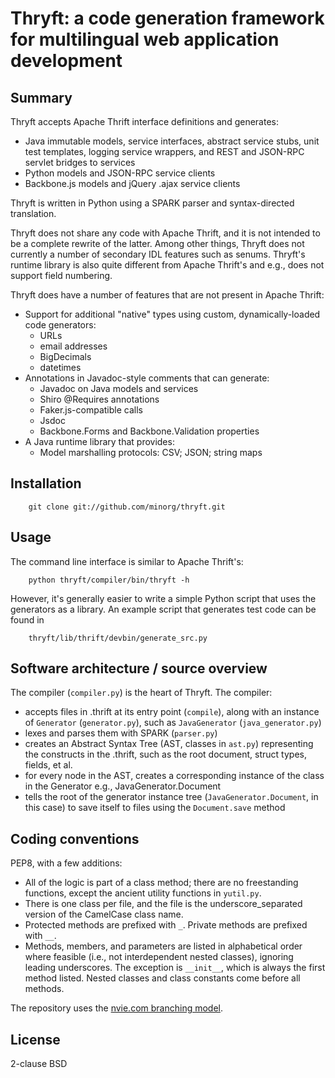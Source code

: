 # Thryft: a code generation framework for multilingual web application development

## Summary

Thryft accepts Apache Thrift interface definitions and generates:

* Java immutable models, service interfaces, abstract service stubs, unit test templates, logging service wrappers, and REST and JSON-RPC servlet bridges to services
* Python models and JSON-RPC service clients
* Backbone.js models and jQuery .ajax service clients

Thryft is written in Python using a SPARK parser and syntax-directed translation.

Thryft does not share any code with Apache Thrift, and it is not intended to be a complete rewrite of the latter.
Among other things, Thryft does not currently a number of secondary IDL features such as senums. Thryft's runtime library is also quite different from Apache Thrift's and e.g., does not support field numbering.

Thryft does have a number of features that are not present in Apache Thrift:

* Support for additional "native" types using custom, dynamically-loaded code generators:
    * URLs
    * email addresses
    * BigDecimals
    * datetimes
* Annotations in Javadoc-style comments that can generate:
    * Javadoc on Java models and services
    * Shiro @Requires annotations
    * Faker.js-compatible calls
    * Jsdoc
    * Backbone.Forms and Backbone.Validation properties
* A Java runtime library that provides:
    * Model marshalling protocols: CSV; JSON; string maps

## Installation

        git clone git://github.com/minorg/thryft.git

## Usage

The command line interface is similar to Apache Thrift's:

        python thryft/compiler/bin/thryft -h

However, it's generally easier to write a simple Python script that uses the generators as a library.
An example script that generates test code can be found in

        thryft/lib/thrift/devbin/generate_src.py

## Software architecture / source overview

The compiler (`compiler.py`) is the heart of Thryft. The compiler:
* accepts files in .thrift at its entry point (`compile`), along with an instance of `Generator` (`generator.py`), such as `JavaGenerator` (`java_generator.py`)
* lexes and parses them with SPARK (`parser.py`)
* creates an Abstract Syntax Tree (AST, classes in `ast.py`) representing the constructs in the .thrift, such as the root document, struct types, fields, et al.
* for every node in the AST, creates a corresponding instance of the class in the Generator e.g., JavaGenerator.Document
* tells the root of the generator instance tree (`JavaGenerator.Document`, in this case) to save itself to files using the `Document.save` method

## Coding conventions

PEP8, with a few additions:
* All of the logic is part of a class method; there are no freestanding functions, except the ancient utility functions in `yutil.py`.
* There is one class per file, and the file is the underscore_separated version of the CamelCase class name.
* Protected methods are prefixed with `_`. Private methods are prefixed with `__`.
* Methods, members, and parameters are listed in alphabetical order where feasible (i.e., not interdependent nested classes), ignoring leading underscores. The exception is `__init__`, which is always the first method listed. Nested classes and class constants come before all methods.

The repository uses the [nvie.com branching model](http://nvie.com/posts/a-successful-git-branching-model/).

## License
2-clause BSD
